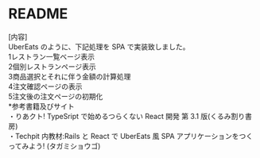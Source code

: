# README
 
[内容]　　<br>
UberEats のように、下記処理を SPA で実装致しました。　　<br>
1レストラン一覧ベージ表示　　<br>
2個別レストランページ表示　　<br>
3商品選択とそれに伴う金額の計算処理<br>
4注文確認ページの表示　　<br>
5注文後の注文ページの初期化<br>
*参考書籍及びサイト　　<br>
・りあクト! TypeSript で始めるつらくない React 開発 第 3.1 版(くるみ割り書房) 　　<br>
・Techpit 内教材:Rails と React で UberEats 風 SPA アプリケーションをつくってみよう! (タガミショウゴ)　　
